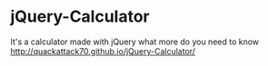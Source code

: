 # jQuery-Calculator
It's a calculator made with jQuery what more do you need to know
http://quackattack70.github.io/jQuery-Calculator/
